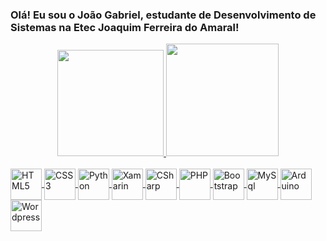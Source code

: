 ### Olá! Eu sou o João Gabriel, estudante de Desenvolvimento de Sistemas na Etec Joaquim Ferreira do Amaral!

<div align="center">
  <a href="https://github.com/Jgabriel0145">
  
  <img height="170em" src="https://github-readme-stats.vercel.app/api?username=Jgabriel0145&show_icons=true&bg_color=30,0069CC,0088D9,00A4CF,00BEB3,00D58C&title_color=F2F068&text_color=FFFFFF&icon_color=F2F068&hide_border=true&count_private=true&include_all_commits=false"/>
  <img height="180em" src="https://github-readme-stats.vercel.app/api/top-langs/?username=Jgabriel0145&layout=compact&langs_count=7&theme=dark"/>
</div>

<div style="display: inline_block"><br>
  <img align="center" alt="HTML5" height="50" width="50" src="https://cdn.jsdelivr.net/gh/devicons/devicon/icons/html5/html5-original.svg">
  <img align="center" alt="CSS3" height="50" width="50" src="https://cdn.jsdelivr.net/gh/devicons/devicon/icons/css3/css3-original.svg">
  <img align="center" alt="Python" height="50" width="50" src="https://cdn.jsdelivr.net/gh/devicons/devicon/icons/python/python-original.svg">
  <img align="center" alt="Xamarin" height="50" width="50" src="https://cdn.jsdelivr.net/gh/devicons/devicon/icons/xamarin/xamarin-original.svg">
  <img align="center" alt="CSharp" height="50" width="50" src="https://cdn.jsdelivr.net/gh/devicons/devicon/icons/csharp/csharp-original.svg">
  <img align="center" alt="PHP" height="50" width="50" src="https://cdn.jsdelivr.net/gh/devicons/devicon/icons/php/php-original.svg">
  <img align="center" alt="Bootstrap" height="50" width="50" src="https://cdn.jsdelivr.net/gh/devicons/devicon/icons/bootstrap/bootstrap-original.svg">
  <img align="center" alt="MySql" height="50" width="50" src="https://cdn.jsdelivr.net/gh/devicons/devicon/icons/mysql/mysql-original.svg">
  <img align="center" alt="Arduino" height="50" width="50" src="https://cdn.jsdelivr.net/gh/devicons/devicon/icons/arduino/arduino-original.svg"><br>
  <img align="center" alt="Wordpress" height="50" width="50" src="https://cdn.jsdelivr.net/gh/devicons/devicon/icons/wordpress/wordpress-plain.svg">
</div>

